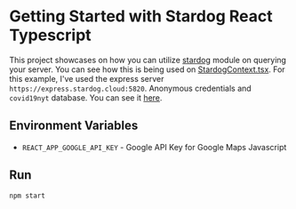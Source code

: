 # Getting Started with Stardog React Typescript

This project showcases on how you can utilize [stardog](https://github.com/stardog-union/stardog.js#readme) module on querying your server. You can see how this is being used on [StardogContext.tsx](./src/stardog/StardogContext.tsx). For this example, I've used the express server `https://express.stardog.cloud:5820`. Anonymous credentials and `covid19nyt` database. You can see it [here](./src/configuration/AppConfig.tsx).

## Environment Variables

-   `REACT_APP_GOOGLE_API_KEY` - Google API Key for Google Maps Javascript

## Run

`npm start`
